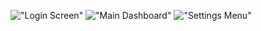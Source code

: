 

!["Login Screen"](https://[https://drive.google.com/file/d/1JDQtsIj4bwOjbbUyHDr5DVXonz33-d-L/view?usp=sharing]/login.png)
!["Main Dashboard"](https://[https://drive.google.com/file/d/1g8MQRijWMW6qLjtI77Qdw4aMc2x4OH3-/view?usp=drive_link]/dashboard.png)
!["Settings Menu"](https://[https://drive.google.com/file/d/1cVKVCc2M30ManoHjvjPvq-rfBzk6ZSf0/view?usp=drive_link]/settings.png)
